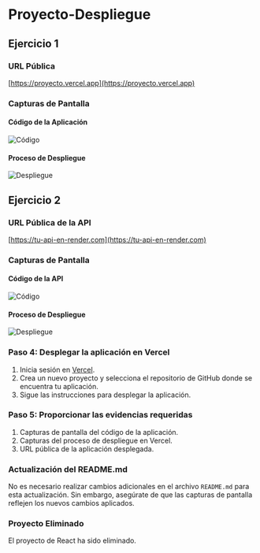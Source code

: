 # Proyecto-Despliegue

## Ejercicio 1

### URL Pública

[https://proyecto.vercel.app](https://proyecto.vercel.app)

### Capturas de Pantalla

#### Código de la Aplicación

![Código](ruta/a/la/captura1.png)

#### Proceso de Despliegue

![Despliegue](ruta/a/la/captura2.png)

## Ejercicio 2

### URL Pública de la API

[https://tu-api-en-render.com](https://tu-api-en-render.com)

### Capturas de Pantalla

#### Código de la API

![Código](ruta/a/la/captura3.png)

#### Proceso de Despliegue

![Despliegue](ruta/a/la/captura4.png)

### Paso 4: Desplegar la aplicación en Vercel

1. Inicia sesión en [Vercel](https://vercel.com/).
2. Crea un nuevo proyecto y selecciona el repositorio de GitHub donde se encuentra tu aplicación.
3. Sigue las instrucciones para desplegar la aplicación.

### Paso 5: Proporcionar las evidencias requeridas

1. Capturas de pantalla del código de la aplicación.
2. Capturas del proceso de despliegue en Vercel.
3. URL pública de la aplicación desplegada.

### Actualización del README.md

No es necesario realizar cambios adicionales en el archivo `README.md` para esta actualización. Sin embargo, asegúrate de que las capturas de pantalla reflejen los nuevos cambios aplicados.

### Proyecto Eliminado

El proyecto de React ha sido eliminado.